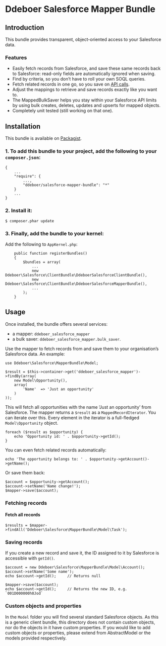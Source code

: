 Ddeboer Salesforce Mapper Bundle
================================

Introduction
------------

This bundle provides transparent, object-oriented access to your Salesforce
data. 

### Features

* Easily fetch records from Salesforce, and save these same records back to
  Salesforce: read-only fields are automatically ignored when saving.
* Find by criteria, so you don’t have to roll your own SOQL queries.
* Fetch related records in one go, so you save on
[API calls](http://www.salesforce.com/us/developer/docs/api/Content/implementation_considerations.htm#topic-title_request_metering).
* Adjust the mappings to retrieve and save records exactly like you want to.
* The MappedBulkSaver helps you stay within your Salesforce API limits by using
  bulk creates, deletes, updates and upserts for mapped objects.
* Completely unit tested (still working on that one).

Installation
------------

This bundle is available on [Packagist](http://packagist.org/packages/ddeboer/salesforce-mapper-bundle).

### 1. To add this bundle to your project, add the following to your `composer.json`:

```
{
    ...
    "require": {
        ...,
        "ddeboer/salesforce-mapper-bundle": "*"
    }
    ...
}
```

### 2. Install it:

```
$ composer.phar update
```

### 3. Finally, add the bundle to your kernel:

Add the following to `AppKernel.php`:

```
    public function registerBundles()
    {
        $bundles = array(
            ...
            new Ddeboer\Salesforce\ClientBundle\DdeboerSalesforceClientBundle(),
            new Ddeboer\Salesforce\ClientBundle\DdeboerSalesforceMapperBundle(),
            ...
        );
    }
```

Usage
-----

Once installed, the bundle offers several services:

* a mapper: `ddeboer_salesforce_mapper`
* a bulk saver: `ddeboer_salesforce_mapper.bulk_saver`.

Use the mapper to fetch records from and save them to your organisation’s
Salesforce data. An example:

```
use Ddeboer\Salesforce\MapperBundle\Model;

$result = $this->container->get('ddeboer_salesforce_mapper')->findBy(array(
    new Model\Opportunity(),
    array(
        'Name'  => 'Just an opportunity'
    )
));
```

This will fetch all opportunities with the name ‘Just an opportunity’ from
Salesforce. The mapper returns a `$result` as a `MappedRecordIterator`. You can
iterate over this. Every element in the iterator is a full-fledged
`Model\Opportunity` object.

```
foreach ($result as $opportunity) {
    echo 'Opportunity id: ' . $opportunity->getId();
}
```

You can even fetch related records automatically:

```
echo 'The opportunity belongs to: ' . $opportunity->getAccount()->getName();
```

Or save them back:

```
$account = $opportunity->getAccount();
$account->setName('Name change!');
$mapper->save($account);
```

### Fetching records

#### Fetch all records

```
$results = $mapper->findAll('Ddeboer\Salesforce\MapperBundle\Model\Task');
```

### Saving records

If you create a new record and save it, the ID assigned to it by Salesforce is
accessible with `getId()`.

```
$account = new Ddeboer\Salesforce\MapperBundle\Model\Account();
$account->setName('Some name');
echo $account->getId();     // Returns null

$mapper->save($account);
echo $account->getId();     // Returns the new ID, e.g. `001D000000h0Jod`
```

### Custom objects and properties

In the `Model` folder you will find several standard Salesforce objects. As this
is a generic client bundle, this directory does not contain custom objects, nor
do the objects in it have custom properties. If you would like to add custom
objects or properties, please extend from AbstractModel or the models provided
respectively.